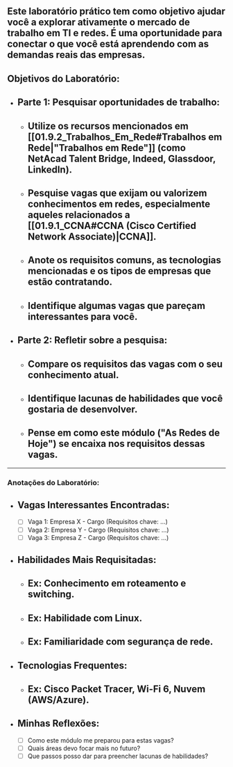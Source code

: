 ## Este laboratório prático tem como objetivo ajudar você a explorar ativamente o mercado de trabalho em TI e redes. É uma oportunidade para conectar o que você está aprendendo com as demandas reais das empresas.

## Objetivos do Laboratório:
* ## **Parte 1: Pesquisar oportunidades de trabalho:**
    * ## Utilize os recursos mencionados em [[01.9.2_Trabalhos_Em_Rede#Trabalhos em Rede\|"Trabalhos em Rede"]] (como NetAcad Talent Bridge, Indeed, Glassdoor, LinkedIn).
    * ## Pesquise vagas que exijam ou valorizem conhecimentos em redes, especialmente aqueles relacionados a [[01.9.1_CCNA#CCNA (Cisco Certified Network Associate)\|CCNA]].
    * ## Anote os requisitos comuns, as tecnologias mencionadas e os tipos de empresas que estão contratando.
    * ## Identifique algumas vagas que pareçam interessantes para você.

* ## **Parte 2: Refletir sobre a pesquisa:**
    * ## Compare os requisitos das vagas com o seu conhecimento atual.
    * ## Identifique lacunas de habilidades que você gostaria de desenvolver.
    * ## Pense em como este módulo ("As Redes de Hoje") se encaixa nos requisitos dessas vagas.
---
### Anotações do Laboratório:
* ## **Vagas Interessantes Encontradas:**
    * [ ] Vaga 1: Empresa X - Cargo (Requisitos chave: ...)
    * [ ] Vaga 2: Empresa Y - Cargo (Requisitos chave: ...)
    * [ ] Vaga 3: Empresa Z - Cargo (Requisitos chave: ...)

* ## **Habilidades Mais Requisitadas:**
    * ## Ex: Conhecimento em roteamento e switching.
    * ## Ex: Habilidade com Linux.
    * ## Ex: Familiaridade com segurança de rede.

* ## **Tecnologias Frequentes:**
    * ## Ex: Cisco Packet Tracer, Wi-Fi 6, Nuvem (AWS/Azure).

* ## **Minhas Reflexões:**
    * [ ] Como este módulo me preparou para estas vagas?
    * [ ] Quais áreas devo focar mais no futuro?
    * [ ] Que passos posso dar para preencher lacunas de habilidades?
